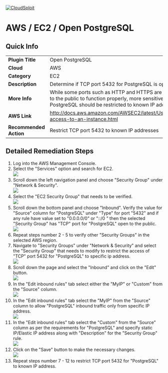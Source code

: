 [![CloudSploit](https://cloudsploit.com/img/logo-new-big-text-100.png "CloudSploit")](https://cloudsploit.com)

# AWS / EC2 / Open PostgreSQL

## Quick Info

| | |
|-|-|
| **Plugin Title** | Open PostgreSQL |
| **Cloud** | AWS |
| **Category** | EC2 |
| **Description** | Determine if TCP port 5432 for PostgreSQL is open to the public |
| **More Info** | While some ports such as HTTP and HTTPS are required to be open to the public to function properly, more sensitive services such as PostgreSQL should be restricted to known IP addresses. |
| **AWS Link** | http://docs.aws.amazon.com/AWSEC2/latest/UserGuide/authorizing-access-to-an-instance.html |
| **Recommended Action** | Restrict TCP port 5432 to known IP addresses |

## Detailed Remediation Steps
1. Log into the AWS Management Console.
2. Select the "Services" option and search for EC2. </br> <img src="/resources/aws/ec2/open-postgresql/step2.png"/>
3. Scroll down the left navigation panel and choose "Security Group" under "Network & Security".</br> <img src="/resources/aws/ec2/open-postgresql/step3.png"/>
4. Select the "EC2 Security Group" that needs to be verified. </br> <img src="/resources/aws/ec2/open-postgresql/step4.png"/>
5. Scroll down the bottom panel and choose "Inbound". Verify the value for "Source" column for "PostgreSQL" under "Type" for port "5432" and if any rule have value set to "0.0.0.0/0" or "::/0 " then the selected "Security Group" has "TCP" port for "PostgreSQL" open to the public.</br> <img src="/resources/aws/ec2/open-postgresql/step5.png"/>
6. Repeat steps number 2 - 5 to verify other "Security Groups" in the selected AWS region.</br> 
7. Navigate to "Security Groups" under "Network & Security" and select the "Security Group" that needs to modify to restrict the access of "TCP" port 5432 for "PostgreSQL"  to specific ip address. </br> <img src="/resources/aws/ec2/open-postgresql/step7.png"/>
8. Scroll down the page and select the "Inbound" and click on the "Edit" button. </br> <img src="/resources/aws/ec2/open-postgresql/step8.png"/>
9. In the "Edit inbound rules" tab select either the "MyIP" or "Custom" from the "Source" column.</br> <img src="/resources/aws/ec2/open-postgresql/step9.png"/>
10. In the "Edit inbound rules" tab select the "MyIP" from the "Source" column to allow "PostgreSQL" inbound traffic only from specific IP address.</br> <img src="/resources/aws/ec2/open-postgresql/step10.png"/>
11. In the "Edit inbound rules" tab select the "Custom" from the "Source" column as per the requirements for "PostgreSQL" and specify static IP/Elastic IP address along with "Description" for the "Security Group" rule. </br> <img src="/resources/aws/ec2/open-postgresql/step11.png"/>
12. Click on the "Save" button to make the necessary changes. </br> <img src="/resources/aws/ec2/open-postgresql/step12.png"/>
13. Repeat steps number 7 - 12 to restrict TCP port 5432 for "PostgreSQL" to known IP address.</br>


